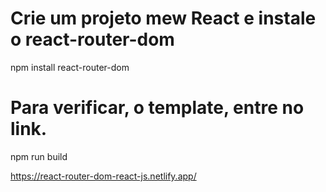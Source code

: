 # Crie um projeto mew React e instale o react-router-dom
npm install react-router-dom

# Para verificar, o template, entre no link.
npm run build

https://react-router-dom-react-js.netlify.app/

